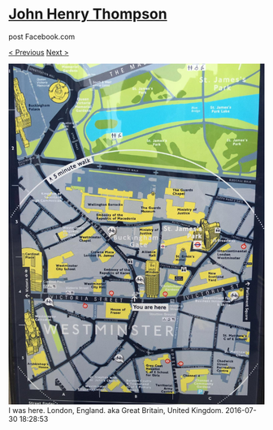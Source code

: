 # [John Henry Thompson](../README.md)
post Facebook.com

[< Previous](2016-07-30-3.md) [Next >](2016-07-30-5.md)

[![](../media/2016-07-30/Timeline-Photos-I-was-here-London-England-aka-Great-Britain-Unit.jpg)](../README.md)
I was here. London, England. aka  Great Britain, United Kingdom.
2016-07-30 18:28:53